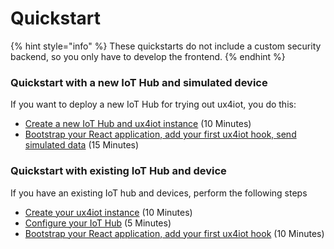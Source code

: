 # Quickstart

{% hint style="info" %}
These quickstarts do not include a custom security backend, so you only have to develop the frontend.
{% endhint %}

### Quickstart with a new IoT Hub and simulated device

If you want to deploy a new IoT Hub for trying out ux4iot, you do this:

* [Create a new IoT Hub and ux4iot instance](setup/create-iot-hub-and-linked-ux4iot.md) \(10 Minutes\)
* [Bootstrap your React application, add your first ux4iot hook, send simulated data](using-react/tutorial-using-create-react-app.md) \(15 Minutes\)

### Quickstart with existing IoT Hub and device

If you have an existing IoT hub and devices, perform the following steps

* [Create your ux4iot instance](setup/create-ux4iot-instance.md) \(10 Minutes\)
* [Configure your IoT Hub](setup/configure-your-iot-hub.md) \(5 Minutes\)
* [Bootstrap your React application, add your first ux4iot hook](using-react/tutorial-using-create-react-app.md) \(10 Minutes\)

### 

